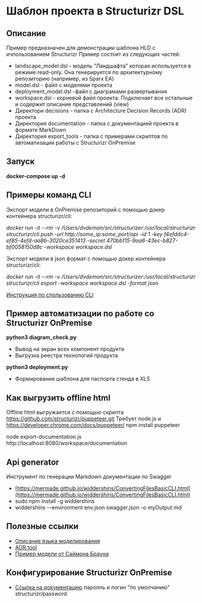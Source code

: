 # Шаблон проекта в Structurizr DSL

## Описание

Пример предназначен для демонстрации шаблона HLD с ичпользованием Structurizr
Пример состоит из следующих частей:
* landscape_model.dsl - модель "Ландшафта" которая используется в режиме read-only. Она генерируется по архитектурному репозиторию (например, из Sparx EA)
* model.dsl - файл с моделями проекта
* deployment_model.dsl -файл с диаграмами развертывания
* workspace.dsl - корневой файл проекта. Подключает все остальные и содержит описание представлений (view)
* Директори decisions - папка с Architecture Decision Records (ADR) проекта
* Директория documentation - папка с документацией проекта в формате MarkDown
* Директория export_tools - папка с примерами скриптов по автоматизации работы с Structurizr OnPremise

## Запуск

**docker-compose up -d**

## Примеры команд CLI

Экспорт модели в OnPremise репозиторий с помощью докер контейнера structurizr/cli:

*docker run -it --rm -v /Users/dvdemon/src/structurizer:/usr/local/structurizr structurizr/cli push -url http://some_ip:some_port/api -id 1 -key f4efddc4-ef85-4efd-aa8b-3020ce351413 -secret 470bb115-9aa6-43ec-b827-bf0058150d8c -workspace workspace.dsl*

Экспорт модели в json формат с помощью докер контейнера structurizr/cli:

*docker run -it --rm -v /Users/dvdemon/src/structurizer:/usr/local/structurizr structurizr/cli export -workspace workspace.dsl -format json*

[Инструкция по спользованию CLI](https://github.com/structurizr/cli)

## Пример автоматизации по работе со Structurizr OnPremise 

**python3 diagram_check.py**

* Вывод на экран всех компонент продукта
* Выгрузка реестра технологий продукта

**python3 deployment.py**

* Формирование шаблона для паспорта стенда в XLS

## Как выгрузить offline html

Offline html выгружается c помощью скрипта https://github.com/structurizr/puppeteer.git
Требует node.js и https://developer.chrome.com/docs/puppeteer/
npm install puppeteer

node export-documentation.js http://localhost:8080/workspace/documentation

## Api generator

Инструмент по генерации Markdown документации по Swagger
* [https://mermade.github.io/widdershins/ConvertingFilesBasicCLI.html](https://mermade.github.io/widdershins/ConvertingFilesBasicCLI.html)
* sudo npm install -g widdershins
* widdershins --environment env.json swagger.json -o myOutput.md

## Полезные ссылки
* [Описание языка моделирования](https://github.com/structurizr/dsl/blob/master/docs/language-reference.md)
* [ADR tool](https://asiermarques.medium.com/implementing-a-workflow-for-your-architecture-decisions-records-ab5b55ee2a9d)
* [Пример модели от Саймона Брауна](https://github.com/structurizr/examples/blob/main/dsl/big-bank-plc/workspace.dsl)

## Конфигурирование Structurizr OnPremise

* [Ссылка на документацию](https://structurizr.com/share/18571/documentation) паролль и логин "по умолчанию" structurizr/password
